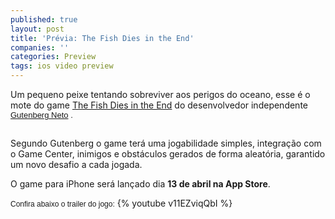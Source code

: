 ```yaml
---
published: true
layout: post
title: 'Prévia: The Fish Dies in the End'
companies: ''
categories: Preview
tags: ios video preview
---
```

Um pequeno peixe tentando sobreviver aos perigos do oceano, esse &#233; o mote do game <a href="http://www.thefishdies.com/" target="_blank">The Fish Dies in the End</a>
 do desenvolvedor independente <span style="font-family: arial, sans-serif; font-size: 13px; border-collapse: collapse;"><a href="http://twitter.com/gutenbergn" target="_blank">Gutenberg Neto</a>
.</span>
 

<span style="font-family: arial, sans-serif; font-size: 13px; border-collapse: collapse;"><br /></span>
Segundo Gutenberg o game ter&#225; uma jogabilidade simples, integra&#231;&#227;o com o Game Center, inimigos e obst&#225;culos gerados de forma aleat&#243;ria, garantido um novo desafio a cada jogada.
 
O game para iPhone ser&#225; lan&#231;ado dia **13 de abril na App Store**.
 
<font face="arial, sans-serif" size="3"><span style="border-collapse: collapse; font-size: 13px;"><font face="Verdana, Arial, Helvetica, sans-serif" size="3"><span style="border-collapse: separate; font-size: 12px;">Confira abaixo o trailer do jogo:</span></font></span></font>
{% youtube v11EZviqQbI %}
